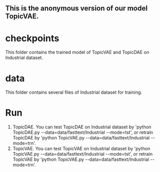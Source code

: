 ## This is the anonymous version of our model TopicVAE.
# checkpoints
This folder contains the trained model of TopicVAE and TopicDAE on Industrial dataset.
# data
This folder contains several files of Industrial dataset for training.
# Run
1. TopicDAE.
    You can test TopicDAE on Industrial dataset by 'python TopicDAE.py --data=data/fasttext/Industrial --mode=tst', or retrain TopicDAE by 'python TopicVAE.py --data=data/fasttext/Industrial --mode=trn'.
2. TopicVAE.
    You can test TopicVAE on Industrial dataset by 'python TopicVAE.py --data=data/fasttext/Industrial --mode=tst', or retrain TopicVAE by 'python TopicVAE.py --data=data/fasttext/Industrial --mode=trn'.
